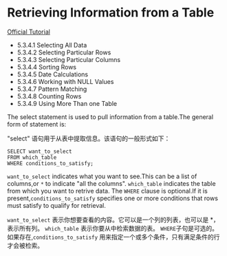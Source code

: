 # Retrieving Information from a Table

[Official Tutorial](https://dev.mysql.com/doc/refman/8.4/en/retrieving-data.html)

- 5.3.4.1 Selecting All Data
- 5.3.4.2 Selecting Particular Rows 
- 5.3.4.3 Selecting Particular Columns
- 5.3.4.4 Sorting Rows
- 5.3.4.5 Date Calculations
- 5.3.4.6 Working with NULL Values 
- 5.3.4.7 Pattern Matching 
- 5.3.4.8 Counting Rows 
- 5.3.4.9 Using More Than one Table 

The select statement is used to pull information from a table.The general form of statement is:

"select" 语句用于从表中提取信息。该语句的一般形式如下：

```
SELECT want_to_select
FROM which_table
WHERE conditions_to_satisfy;
```

`want_to_select` indicates what you want to see.This can be a list of columns,or `*` to indicate "all the columns".
`which_table` indicates the table from which you want to retrive data.
The `WHERE` clause is optional.If it is present,`conditions_to_satisfy` specifies one or more conditions that rows must satisfy to qualify for retrieval.

`want_to_select` 表示你想要查看的内容。它可以是一个列的列表，也可以是 *，表示所有列。 
`which_table`  表示你要从中检索数据的表。
`WHERE`子句是可选的。如果存在,`conditions_to_satisfy` 用来指定一个或多个条件，只有满足条件的行才会被检索。 
